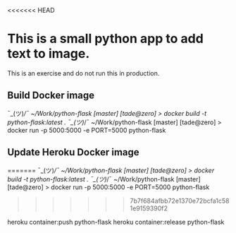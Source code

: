<<<<<<< HEAD
# This is a small python app to add text to image.

This is an exercise and do not run this in production.

## Build Docker image

¯\_(ツ)_/¯ ~/Work/python-flask [master] [tade@zero] > docker build -t python-flask:latest .
¯\_(ツ)_/¯ ~/Work/python-flask [master] [tade@zero] > docker run -p 5000:5000 -e PORT=5000 python-flask

## Update Heroku Docker image
=======
¯\_(ツ)_/¯ ~/Work/python-flask [master] [tade@zero] > docker build -t python-flask:latest .
¯\_(ツ)_/¯ ~/Work/python-flask [master] [tade@zero] > docker run -p 5000:5000 -e PORT=5000 python-flask

>>>>>>> 7b7f684afbb72e1370e72bcfa1c581e9159390f2

heroku container:push python-flask
heroku container:release python-flask